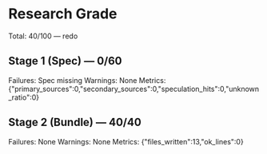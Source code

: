 # Research Grade
Total: 40/100 — redo

## Stage 1 (Spec) — 0/60
Failures: Spec missing
Warnings: None
Metrics: {"primary_sources":0,"secondary_sources":0,"speculation_hits":0,"unknown_ratio":0}

## Stage 2 (Bundle) — 40/40
Failures: None
Warnings: None
Metrics: {"files_written":13,"ok_lines":0}